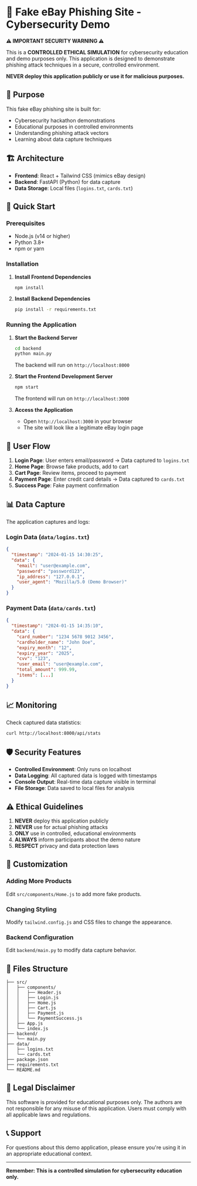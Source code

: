 # 🚨 Fake eBay Phishing Site - Cybersecurity Demo

**⚠️ IMPORTANT SECURITY WARNING ⚠️**

This is a **CONTROLLED ETHICAL SIMULATION** for cybersecurity education and demo purposes only. This application is designed to demonstrate phishing attack techniques in a secure, controlled environment.

**NEVER deploy this application publicly or use it for malicious purposes.**

## 🎯 Purpose

This fake eBay phishing site is built for:
- Cybersecurity hackathon demonstrations
- Educational purposes in controlled environments
- Understanding phishing attack vectors
- Learning about data capture techniques

## 🏗️ Architecture

- **Frontend**: React + Tailwind CSS (mimics eBay design)
- **Backend**: FastAPI (Python) for data capture
- **Data Storage**: Local files (`logins.txt`, `cards.txt`)

## 🚀 Quick Start

### Prerequisites
- Node.js (v14 or higher)
- Python 3.8+
- npm or yarn

### Installation

1. **Install Frontend Dependencies**
   ```bash
   npm install
   ```

2. **Install Backend Dependencies**
   ```bash
   pip install -r requirements.txt
   ```

### Running the Application

1. **Start the Backend Server**
   ```bash
   cd backend
   python main.py
   ```
   The backend will run on `http://localhost:8000`

2. **Start the Frontend Development Server**
   ```bash
   npm start
   ```
   The frontend will run on `http://localhost:3000`

3. **Access the Application**
   - Open `http://localhost:3000` in your browser
   - The site will look like a legitimate eBay login page

## 🔄 User Flow

1. **Login Page**: User enters email/password → Data captured to `logins.txt`
2. **Home Page**: Browse fake products, add to cart
3. **Cart Page**: Review items, proceed to payment
4. **Payment Page**: Enter credit card details → Data captured to `cards.txt`
5. **Success Page**: Fake payment confirmation

## 📊 Data Capture

The application captures and logs:

### Login Data (`data/logins.txt`)
```json
{
  "timestamp": "2024-01-15 14:30:25",
  "data": {
    "email": "user@example.com",
    "password": "password123",
    "ip_address": "127.0.0.1",
    "user_agent": "Mozilla/5.0 (Demo Browser)"
  }
}
```

### Payment Data (`data/cards.txt`)
```json
{
  "timestamp": "2024-01-15 14:35:10",
  "data": {
    "card_number": "1234 5678 9012 3456",
    "cardholder_name": "John Doe",
    "expiry_month": "12",
    "expiry_year": "2025",
    "cvv": "123",
    "user_email": "user@example.com",
    "total_amount": 999.99,
    "items": [...]
  }
}
```

## 📈 Monitoring

Check captured data statistics:
```bash
curl http://localhost:8000/api/stats
```

## 🛡️ Security Features

- **Controlled Environment**: Only runs on localhost
- **Data Logging**: All captured data is logged with timestamps
- **Console Output**: Real-time data capture visible in terminal
- **File Storage**: Data saved to local files for analysis

## ⚠️ Ethical Guidelines

1. **NEVER** deploy this application publicly
2. **NEVER** use for actual phishing attacks
3. **ONLY** use in controlled, educational environments
4. **ALWAYS** inform participants about the demo nature
5. **RESPECT** privacy and data protection laws

## 🔧 Customization

### Adding More Products
Edit `src/components/Home.js` to add more fake products.

### Changing Styling
Modify `tailwind.config.js` and CSS files to change the appearance.

### Backend Configuration
Edit `backend/main.py` to modify data capture behavior.

## 📝 Files Structure

```
├── src/
│   ├── components/
│   │   ├── Header.js
│   │   ├── Login.js
│   │   ├── Home.js
│   │   ├── Cart.js
│   │   ├── Payment.js
│   │   └── PaymentSuccess.js
│   ├── App.js
│   └── index.js
├── backend/
│   └── main.py
├── data/
│   ├── logins.txt
│   └── cards.txt
├── package.json
├── requirements.txt
└── README.md
```

## 🚨 Legal Disclaimer

This software is provided for educational purposes only. The authors are not responsible for any misuse of this application. Users must comply with all applicable laws and regulations.

## 📞 Support

For questions about this demo application, please ensure you're using it in an appropriate educational context.

---

**Remember: This is a controlled simulation for cybersecurity education only.** 